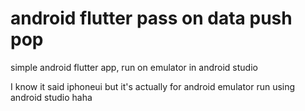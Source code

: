 # android flutter pass on data push pop
simple android flutter app, run on emulator in android studio

I know it said iphoneui but it's actually for android emulator run using android studio haha
